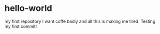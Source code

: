 # hello-world
my first repository
I want coffe badly and all this is making me tired. 
Testing my first commit! 
